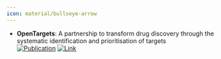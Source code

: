 ```yaml
---
icon: material/bullseye-arrow
---
```


- **OpenTargets**: A partnership to transform drug discovery through the systematic identification and prioritisation of targets  
	[![Publication](https://img.shields.io/badge/Publication-Citations:390-blue?style=for-the-badge&logo=bookstack)](https://doi.org/10.1093/nar/gkw1055) [![Link](https://img.shields.io/badge/Link-offline-red?style=for-the-badge&logo=xamarin&logoColor=red)](https://www.opentargets.org/) 
